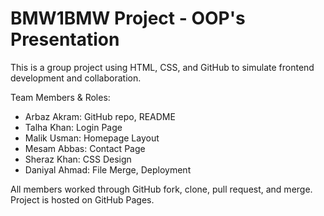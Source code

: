 # BMW1BMW Project - OOP's Presentation

This is a group project using HTML, CSS, and GitHub to simulate frontend development and collaboration.

Team Members & Roles:
- Arbaz Akram: GitHub repo, README
- Talha Khan: Login Page
- Malik Usman: Homepage Layout
- Mesam Abbas: Contact Page
- Sheraz Khan: CSS Design
- Daniyal Ahmad: File Merge, Deployment

All members worked through GitHub fork, clone, pull request, and merge. Project is hosted on GitHub Pages.
